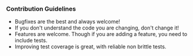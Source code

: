 ### Contribution Guidelines
* Bugfixes are the best and always welcome! 
* If you don't understand the code you are changing, don't change it!
* Features are welcome. Though if you are adding a feature, you need to include tests.
* Improving test coverage is great, with reliable non brittle tests.

